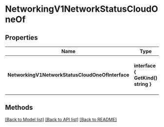 # NetworkingV1NetworkStatusCloudOneOf

## Properties

Name | Type | Description | Notes
------------ | ------------- | ------------- | -------------
**NetworkingV1NetworkStatusCloudOneOfInterface** | **interface { GetKind() string }** | An interface that can hold any of the proper implementing types |

## Methods


[[Back to Model list]](../README.md#documentation-for-models) [[Back to API list]](../README.md#documentation-for-api-endpoints) [[Back to README]](../README.md)


